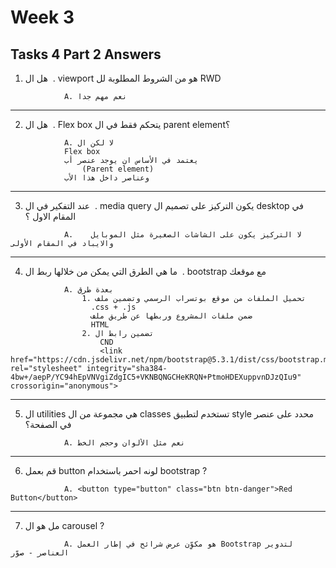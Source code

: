 # Week 3

##  Tasks 4 Part 2 Answers


1. ‫. ‬ هل ال viewport هو من الشروط المطلوبة لل RWD
  ```
              A. نعم مهم جدا

  ```
-----------------------------------------------------------------

2. ‫. ‬ هل ال Flex box يتحكم فقط في ال parent element؟
  ```
              A. لا لكن ال 
              Flex box
              يعتمد في الأساس ان يوجد عنصر أب         
                  (Parent element)
              وعناصر داخل هذا الأب  
  ```    

-----------------------------------------------------------------

3. ‫. ‬ عند التفكير في ال media query يكون التركيز على تصميم ال desktop في المقام الاول ؟
  ```
              A.	لا التركيز يكون على الشاشات الصغيرة مثل الموبايل والايباد في المقام الأولى

  ```
-----------------------------------------------------------------


4. ‫. ‬ ما هي الطرق التي يمكن من خلالها ربط ال bootstrap مع موقعك
  ```
              A. بعدة طرق
                  1. تحميل الملفات من موقع بوتسراب الرسمي وتضمين ملف
                    .css + .js  
                    ضمن ملفات المشروع وربطها عن طريق ملف  
                    HTML
                  2. تضمين رابط ال 
                      CND 
                      <link href="https://cdn.jsdelivr.net/npm/bootstrap@5.3.1/dist/css/bootstrap.min.css" rel="stylesheet" integrity="sha384-4bw+/aepP/YC94hEpVNVgiZdgIC5+VKNBQNGCHeKRQN+PtmoHDEXuppvnDJzQIu9" crossorigin="anonymous">

  ```
-----------------------------------------------------------------


5. ال utilities هي مجموعة من ال classes تستخدم لتطبيق style محدد على عنصر في الصفحة؟
  ```
              A. نعم مثل الألوان وحجم الخط

  ```
-----------------------------------------------------------------

6. قم بعمل button لونه احمر باستخدام bootstrap ?
  ```
              A. <button type="button" class="btn btn-danger">Red Button</button>

  ```
-----------------------------------------------------------------

7. مل هو ال carousel ‪? ‬
  ```
              A. هو مكوِّن عرض شرائح في إطار العمل Bootstrap لتدوير العناصر - صوّر

  ```
